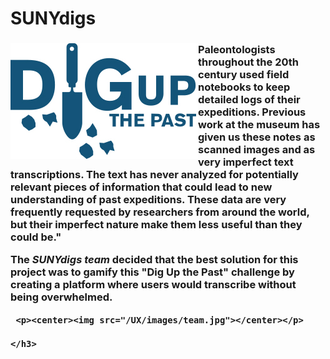 # SUNYdigs

<h3><p><img src="/UX/images/digs_logo.jpg" align="left">Paleontologists throughout the 20th century used field notebooks to keep detailed logs of their expeditions. Previous work at the museum has given us these notes as scanned images and as very imperfect text transcriptions. The text has never analyzed for potentially relevant pieces of information that could lead to new understanding of past expeditions. These data are very frequently requested by researchers from around the world, but their imperfect nature make them less useful than they could be."</p>
     <p>  The <i>SUNYdigs team</i> decided that the best solution for this project was to gamify this "Dig Up the Past" challenge by creating a platform where users would transcribe without being overwhelmed.</p>
	 
	 <p><center><img src="/UX/images/team.jpg"></center></p>
	 
	</h3> 
